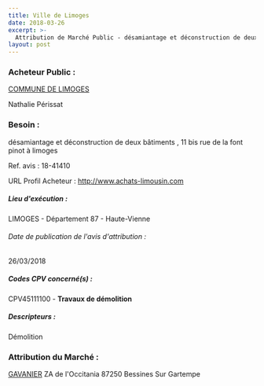 ```yaml
---
title: Ville de Limoges
date: 2018-03-26
excerpt: >-
  Attribution de Marché Public - désamiantage et déconstruction de deux bâtiments , 11 bis rue de la font pinot à limoges
layout: post
---
```


### Acheteur Public : 
<a href="/acheteur-33/siren-218708501"> COMMUNE DE LIMOGES</a><br/>

Nathalie Périssat





### Besoin :

désamiantage et déconstruction de deux bâtiments , 11 bis rue de la font pinot à limoges

Ref. avis : 18-41410

URL Profil Acheteur : http://www.achats-limousin.com

##### Lieu d'exécution :

LIMOGES - Département 87 - Haute-Vienne

###### Date de publication de l'avis d'attribution : 
26/03/2018

##### Codes CPV concerné(s) :
CPV45111100 - **Travaux de démolition** <br/>

##### Descripteurs :
Démolition <br/>

### Attribution du Marché :
<a href="/entreprise-254/siren-324145184"> GAVANIER</a>    ZA de l'Occitania 87250 Bessines Sur Gartempe <br/>
